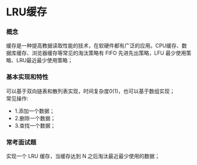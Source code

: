 # LRU缓存  
### 概念  
缓存是一种提高教据读取性能的技术，在软硬件都有广泛的应用。CPU缓存、数据库缓存、浏览器缓存等常见的淘汰策略有 FIFO 先进先出策略，LFU 最少使用策略、LRU最近最少使用策略；  
### 基本实现和特性  
可以基于双向链表和散列表实现，时间复杂度0(1)，也可以基于数组实现；  
常见操作:  

 - 1.添加一个数据；  
 - 2.删除一个数据；  
 - 3.查找一个数据；  
### 常考面试题  
实现一个 LRU 缓存，当缓存达到 N 之后淘汰最近最少使用的数据；